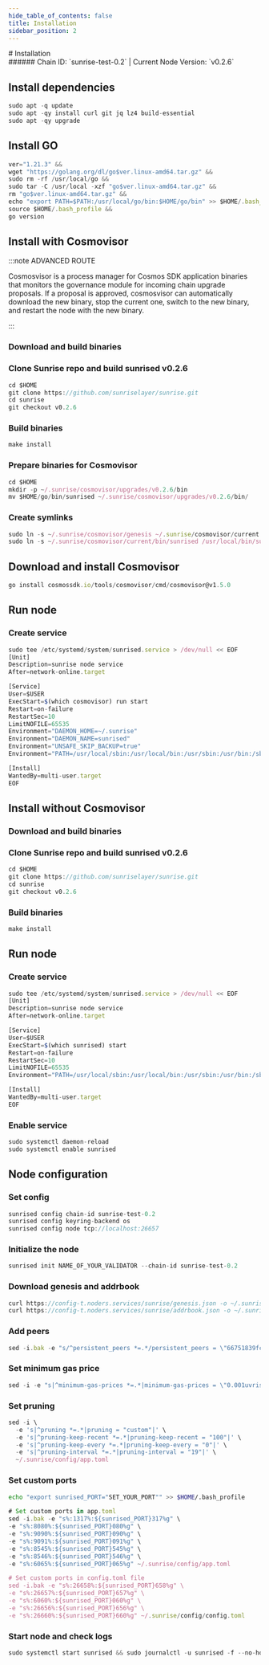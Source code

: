 ```yaml
---
hide_table_of_contents: false
title: Installation
sidebar_position: 2
---
```


<div class="h1-with-icon icon-sunrise">
# Installation
</div>
###### Chain ID: `sunrise-test-0.2` | Current Node Version: `v0.2.6`

## Install dependencies

```js
sudo apt -q update
sudo apt -qy install curl git jq lz4 build-essential
sudo apt -qy upgrade
```

## Install GO
```js
ver="1.21.3" &&
wget "https://golang.org/dl/go$ver.linux-amd64.tar.gz" &&
sudo rm -rf /usr/local/go &&
sudo tar -C /usr/local -xzf "go$ver.linux-amd64.tar.gz" &&
rm "go$ver.linux-amd64.tar.gz" &&
echo "export PATH=$PATH:/usr/local/go/bin:$HOME/go/bin" >> $HOME/.bash_profile &&
source $HOME/.bash_profile &&
go version
```

## Install with Cosmovisor
:::note ADVANCED ROUTE

Cosmosvisor is a process manager for Cosmos SDK application binaries that monitors the governance module for incoming chain upgrade proposals. If a proposal is approved, cosmosvisor can automatically download the new binary, stop the current one, switch to the new binary, and restart the node with the new binary.

:::
### Download and build binaries
### Clone Sunrise repo and build sunrised v0.2.6
```js
cd $HOME
git clone https://github.com/sunriselayer/sunrise.git
cd sunrise
git checkout v0.2.6
```

### Build binaries
```js
make install
```
### Prepare binaries for Cosmovisor
```js
cd $HOME
mkdir -p ~/.sunrise/cosmovisor/upgrades/v0.2.6/bin
mv $HOME/go/bin/sunrised ~/.sunrise/cosmovisor/upgrades/v0.2.6/bin/
```

### Create symlinks
```js
sudo ln -s ~/.sunrise/cosmovisor/genesis ~/.sunrise/cosmovisor/current -f
sudo ln -s ~/.sunrise/cosmovisor/current/bin/sunrised /usr/local/bin/sunrised -f
```

## Download and install Cosmovisor
```js
go install cosmossdk.io/tools/cosmovisor/cmd/cosmovisor@v1.5.0
```

## Run node
### Create service
```js
sudo tee /etc/systemd/system/sunrised.service > /dev/null << EOF
[Unit]
Description=sunrise node service
After=network-online.target

[Service]
User=$USER
ExecStart=$(which cosmovisor) run start
Restart=on-failure
RestartSec=10
LimitNOFILE=65535
Environment="DAEMON_HOME=~/.sunrise"
Environment="DAEMON_NAME=sunrised"
Environment="UNSAFE_SKIP_BACKUP=true"
Environment="PATH=/usr/local/sbin:/usr/local/bin:/usr/sbin:/usr/bin:/sbin:/bin:/usr/games:/usr/local/games:/snap/bin:~/.sunrise/cosmovisor/current/bin"

[Install]
WantedBy=multi-user.target
EOF
```

## Install without Cosmovisor

### Download and build binaries
### Clone Sunrise repo and build sunrised v0.2.6
```js
cd $HOME
git clone https://github.com/sunriselayer/sunrise.git
cd sunrise
git checkout v0.2.6
```

### Build binaries
```js
make install
```

## Run node
### Create service
```js
sudo tee /etc/systemd/system/sunrised.service > /dev/null << EOF
[Unit]
Description=sunrise node service
After=network-online.target

[Service]
User=$USER
ExecStart=$(which sunrised) start
Restart=on-failure
RestartSec=10
LimitNOFILE=65535
Environment="PATH=/usr/local/sbin:/usr/local/bin:/usr/sbin:/usr/bin:/sbin:/bin:/usr/games:/usr/local/games:/snap/bin"

[Install]
WantedBy=multi-user.target
EOF
```

### Enable service
```js
sudo systemctl daemon-reload
sudo systemctl enable sunrised
```

## Node configuration
### Set config
```js
sunrised config chain-id sunrise-test-0.2
sunrised config keyring-backend os
sunrised config node tcp://localhost:26657
```

### Initialize the node
```js
sunrised init NAME_OF_YOUR_VALIDATOR --chain-id sunrise-test-0.2
```

### Download genesis and addrbook
```js
curl https://config-t.noders.services/sunrise/genesis.json -o ~/.sunrise/config/genesis.json
curl https://config-t.noders.services/sunrise/addrbook.json -o ~/.sunrise/config/addrbook.json
```
### Add peers
```js
sed -i.bak -e "s/^persistent_peers *=.*/persistent_peers = \"66751839fcecdde5eaabd33b0e8877e8d7e85747@sunrise-t-rpc.noders.services:28356\"/" ~/.sunrise/config/config.toml
```

### Set minimum gas price
```js
sed -i -e "s|^minimum-gas-prices *=.*|minimum-gas-prices = \"0.001uvrise\"|" ~/.sunrise/config/app.toml
```
### Set pruning
```js
sed -i \
  -e 's|^pruning *=.*|pruning = "custom"|' \
  -e 's|^pruning-keep-recent *=.*|pruning-keep-recent = "100"|' \
  -e 's|^pruning-keep-every *=.*|pruning-keep-every = "0"|' \
  -e 's|^pruning-interval *=.*|pruning-interval = "19"|' \
  ~/.sunrise/config/app.toml
```

### Set custom ports

```bash
echo "export sunrised_PORT="SET_YOUR_PORT"" >> $HOME/.bash_profile
```

```js
# Set custom ports in app.toml
sed -i.bak -e "s%:1317%:${sunrised_PORT}317%g" \
-e "s%:8080%:${sunrised_PORT}080%g" \
-e "s%:9090%:${sunrised_PORT}090%g" \
-e "s%:9091%:${sunrised_PORT}091%g" \
-e "s%:8545%:${sunrised_PORT}545%g" \
-e "s%:8546%:${sunrised_PORT}546%g" \
-e "s%:6065%:${sunrised_PORT}065%g" ~/.sunrise/config/app.toml

# Set custom ports in config.toml file
sed -i.bak -e "s%:26658%:${sunrised_PORT}658%g" \
-e "s%:26657%:${sunrised_PORT}657%g" \
-e "s%:6060%:${sunrised_PORT}060%g" \
-e "s%:26656%:${sunrised_PORT}656%g" \
-e "s%:26660%:${sunrised_PORT}660%g" ~/.sunrise/config/config.toml
```

### Start node and check logs
```js
sudo systemctl start sunrised && sudo journalctl -u sunrised -f --no-hostname -o cat
```